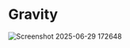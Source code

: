 # Gravity


![Screenshot 2025-06-29 172648](https://github.com/user-attachments/assets/f041383c-68ea-422c-bddf-b320b3ad4bd2)

